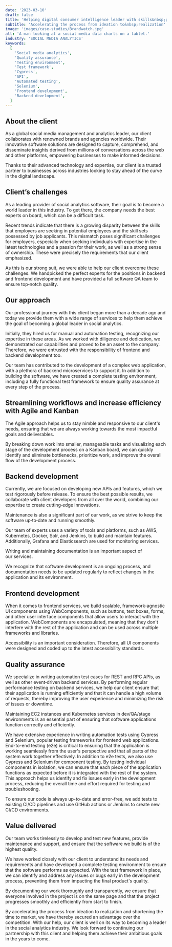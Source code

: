 ```yaml
---
date: '2023-03-10'
draft: false
title: 'Helping digital consumer intelligence leader with skills&nbsp;gap'
subtitle: 'Accelerating the process from ideation to&nbsp;realization'
image: 'images/case-studies/Brandwatch.jpg'
alt: 'A man looking at a social media data charts on a tablet.'
industry: 'SOCIAL MEDIA ANALYTICS'
keywords:
  [
    'Social media analytics',
    'Quality assurance',
    'Testing environment',
    'Test framework',
    'Cypress',
    'API',
    'Automated testing',
    'Selenium',
    'Frontend development',
    'Backend development',
  ]
---
```


## About the client

As a global social media management and analytics leader, our client collaborates with renowned brands and agencies worldwide. Their innovative software solutions are designed to capture, comprehend, and disseminate insights derived from millions of conversations across the web and other platforms, empowering businesses to make informed decisions.

Thanks to their advanced technology and expertise, our client is a trusted partner to businesses across industries looking to stay ahead of the curve in the digital landscape.

## Client’s challenges

As a leading provider of social analytics software, their goal is to become a world leader in this industry. To get there, the company needs the best experts on board, which can be a difficult&nbsp;task.

Recent trends indicate that there is a growing disparity between the skills that employers are seeking in potential employees and the skill sets possessed by job applicants. This mismatch poses significant challenges for employers, especially when seeking individuals with expertise in the latest technologies and a passion for their work, as well as a strong sense of ownership. These were precisely the requirements that our client emphasized.

As this is our strong suit, we were able to help our client overcome these challenges. We handpicked the perfect experts for the positions in backend and frontend development and have provided a full software QA team to ensure top&#8209;notch&nbsp;quality.

## Our approach

Our professional journey with this client began more than a decade ago and today we provide them with a wide range of services to help them achieve the goal of becoming a global leader in social analytics.

Initially, they hired us for manual and automation testing, recognizing our expertise in these areas. As we worked with diligence and dedication, we demonstrated our capabilities and proved to be an asset to the company. Therefore, we were entrusted with the responsibility of frontend and backend development&nbsp;too.

Our team has contributed to the development of a complex web application, with a plethora of backend microservices to support it. In addition to building the software, we have created a complete testing environment, including a fully functional test framework to ensure quality assurance at every step of the&nbsp;process.

## Streamlining workflows and increase efficiency with Agile and&nbsp;Kanban

The Agile approach helps us to stay nimble and responsive to our client's needs, ensuring that we are always working towards the most impactful goals and deliverables.

By breaking down work into smaller, manageable tasks and visualizing each stage of the development process on a Kanban board, we can quickly identify and eliminate bottlenecks, prioritize work, and improve the overall flow of the development&nbsp;process.

## Backend development

Currently, we are focused on developing new APIs and features, which we test rigorously before release. To ensure the best possible results, we collaborate with client developers from all over the world, combining our expertise to create cutting&#8209;edge innovations.

Maintenance is also a significant part of our work, as we strive to keep the software up&#8209;to&#8209;date and running smoothly.

Our team of experts uses a variety of tools and platforms, such as AWS, Kubernetes, Docker, Solr, and Jenkins, to build and maintain features. Additionally, Grafana and Elasticsearch are used for monitoring services.

Writing and maintaining documentation is an important aspect of our&nbsp;services.

We recognize that software development is an ongoing process, and documentation needs to be updated regularly to reflect changes in the application and its environment.

## Frontend development

When it comes to frontend services, we build scalable, framework&#8209;agnostic UI components using WebComponents, such as buttons, text boxes, forms, and other user interface components that allow users to interact with the application. WebComponents are encapsulated, meaning that they don't interfere with the rest of the application and can be used across multiple frameworks and libraries.

Accessibility is an important consideration. Therefore, all UI components were designed and coded up to the latest accessibility standards.

## Quality assurance

We specialize in writing automation test cases for REST and RPC APIs, as well as other event&#8209;driven backend services. By performing regular performance testing on backend services, we help our client ensure that their application is running efficiently and that it can handle a high volume of requests, thereby improving the user experience and minimizing the risk of issues or downtime.

Maintaining EC2 instances and Kubernetes services in dev/QA/stage environments is an essential part of ensuring that software applications function correctly and efficiently.

We have extensive experience in writing automation tests using Cypress and Selenium, popular testing frameworks for frontend web applications. End-to-end testing (e2e) is critical to ensuring that the application is working seamlessly from the user's perspective and that all parts of the system work together effectively. In addition to e2e tests, we also use Cypress and Selenium for component testing. By testing individual components in isolation, we can ensure that each piece of the application functions as expected before it is integrated with the rest of the system. This approach helps us identify and fix issues early in the development process, reducing the overall time and effort required for testing and troubleshooting.

To ensure our code is always up-to-date and error-free, we add tests to existing CI/CD pipelines and use GitHub actions or Jenkins to create new CI/CD environments.

## Value delivered

Our team works tirelessly to develop and test new features, provide maintenance and support, and ensure that the software we build is of the highest quality.

We have worked closely with our client to understand its needs and requirements and have developed a complete testing environment to ensure that the software performs as expected. With the test framework in place, we can identify and address any issues or bugs early in the development process, preventing them from impacting the final product's quality.

By documenting our work thoroughly and transparently, we ensure that everyone involved in the project is on the same page and that the project progresses smoothly and efficiently from start to finish.

By accelerating the process from ideation to realization and shortening the time to market, we have thereby secured an advantage over the competition. With our help, our client is well on its way to becoming a leader in the social analytics industry.
We look forward to continuing our partnership with this client and helping them achieve their ambitious goals in the years to come.
